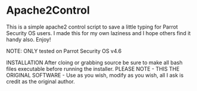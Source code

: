 # Apache2Control
This is a simple apache2 control script to save a little typing for Parrot Security OS users.
I made this for my own laziness and I hope others find it handy also. Enjoy!

NOTE: ONLY tested on Parrot Security OS v4.6

INSTALLATION
After cloing or grabbing source be sure to make all bash files executable before running the installer.
PLEASE NOTE - THIS THE ORIGINAL SOFTWARE - Use as you wish, modify as you wish, all I ask is credit as the original author.

